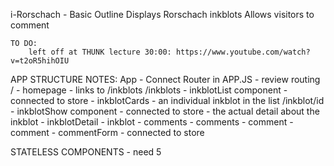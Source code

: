 i-Rorschach - Basic Outline
	Displays Rorschach inkblots
	Allows visitors to comment

	TO DO:
		left off at THUNK lecture 30:00: https://www.youtube.com/watch?v=t2oR5hihOIU

	


APP STRUCTURE NOTES:
App - Connect Router in APP.JS -  review routing
  /         - homepage - links to /inkblots
	/inkblots   - inkblotList component - connected to store
				- inkblotCards - an individual inkblot in the list
				/inkblot/id - inkblotShow component - connected to store - the actual detail about the inkblot
						- inkblotDetail - inkblot
						- comments - comments
							- comment - comment
						- commentForm - connected to store

STATELESS COMPONENTS - need 5



	
